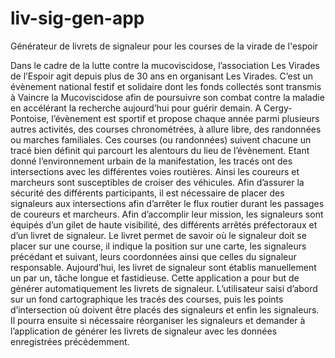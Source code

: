 # liv-sig-gen-app
Générateur de livrets de signaleur pour les courses de la virade de l'espoir

Dans le cadre de la lutte contre la mucoviscidose, l’association Les Virades de l’Espoir agit depuis plus de 30 ans en organisant Les Virades. C’est un évènement national festif et solidaire dont les fonds collectés sont transmis à Vaincre la Mucoviscidose afin de poursuivre son combat contre la maladie en accélérant la recherche aujourd’hui pour guérir demain. A Cergy-Pontoise, l’évènement est sportif et propose chaque année parmi plusieurs autres activités, des courses chronométrées, à allure libre, des randonnées ou marches familiales.
Ces courses (ou randonnées) suivent chacune un tracé bien définit qui parcourt les alentours du lieu de l’évènement. Etant donné l’environnement urbain de la manifestation, les tracés ont des intersections avec les différentes voies routières. Ainsi les coureurs et marcheurs sont susceptibles de croiser des véhicules.
Afin d’assurer la sécurité des différents participants, il est nécessaire de placer des signaleurs aux intersections afin d’arrêter le flux routier durant les passages de coureurs et marcheurs. 
Afin d’accomplir leur mission, les signaleurs sont équipés d’un gilet de haute visibilité, des différents arrêtés préfectoraux et d’un livret de signaleur. Le livret permet de savoir où le signaleur doit se placer sur une course, il indique la position sur une carte, les signaleurs précédant et suivant, leurs coordonnées ainsi que celles du signaleur responsable.
Aujourd’hui, les livret de signaleur sont établis manuellement un par un, tâche longue et fastidieuse. Cette application a pour but de générer automatiquement les livrets de signaleur. L’utilisateur saisi d’abord sur un fond cartographique les tracés des courses, puis les points d’intersection où doivent être placés des signaleurs et enfin les signaleurs. Il pourra ensuite si nécessaire réorganiser les signaleurs et demander à l’application de générer les livrets de signaleur avec les données enregistrées précédemment.
